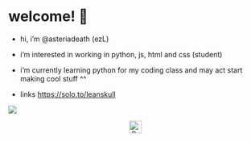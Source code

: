 # welcome! 🩶



-  hi, i’m @asteriadeath (ezL)

  
- i’m interested in working in python, js, html and  css (student)

  
- i’m currently learning python for my coding class and may act start making cool stuff ^^


 - links https://solo.to/leanskull


![](https://komarev.com/ghpvc/?username=your-github-asteriadeath&color=green)



<p align="center">
  <img height="25" src="https://api.visitorbadge.io/api/VisitorHit?user=Asteriadeath&countColorcountColor&countColor=%23006EFF" alt="Profile Views"/>

